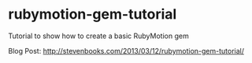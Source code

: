 rubymotion-gem-tutorial
=======================

Tutorial to show how to create a basic RubyMotion gem

Blog Post: http://stevenbooks.com/2013/03/12/rubymotion-gem-tutorial/

